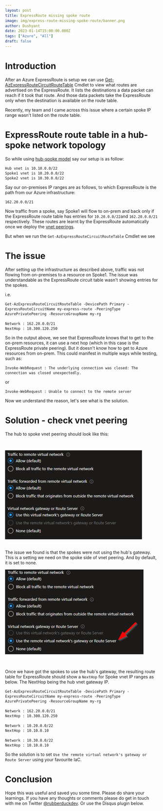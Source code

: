 ```yaml
---
layout: post
title: ExpressRoute missing spoke route
image: img/express-route-missing-spoke-route/banner.png
author: Dushyant
date: 2023-01-14T15:00:00.000Z
tags: ["Azure", "All"]
draft: false
---
```

# Introduction
After an Azure ExpressRoute is setup we can use [Get-AzExpressRouteCircuitRouteTable](https://learn.microsoft.com/en-us/powershell/module/az.network/get-azexpressroutecircuitroutetable) Cmdlet to view what routes are advertised on the ExpressRoute. It lists the destinations a data packet can reach if it took that route. And those data packets take the ExpressRoute only when the destination is available on the route table.

Recently, my team and I came across this issue where a certain spoke IP range wasn't listed on the route table.


# ExpressRoute route table in a hub-spoke network topology

So while using [hub-spoke model](https://docs.microsoft.com/en-us/azure/architecture/reference-architectures/hybrid-networking/hub-spoke?tabs=cli) say our setup is as follow:

```
Hub vnet is 10.10.0.0/22
Spoke1 vnet is 10.20.0.0/22
Spoke2 vnet is 10.30.0.0/22
```

Say our on-premises IP ranges are as follows, to which ExpressRoute is the path from our Azure infrastructure:
```
162.20.0.0/21
```

Now traffic from a spoke, say Spoke1 will flow to on-prem and back only if the ExpressRoute route table has entries for `10.20.0.0/22`and `162.20.0.0/21` respectively. These routes are learnt by the ExpressRoute automatically once we deploy the [vnet peerings](https://learn.microsoft.com/en-us/azure/virtual-network/virtual-network-peering-overview).

But when we run the `Get-AzExpressRouteCircuitRouteTable` Cmdlet we see

# The issue

After setting up the infrastructure as described above, traffic was not flowing from on-premises to a resource on Spoke1. The issue was understandable as the ExpressRoute circuit table wasn't showing entries for the spokes.

i.e.

```
Get-AzExpressRouteCircuitRouteTable -DevicePath Primary -ExpressRouteCircuitName my-express-route -PeeringType AzurePrivatePeering -ResourceGroupName my-rg

Network : 162.20.0.0/21
NextHop : 10.300.120.250

```

So in the output above, we see that ExpressRoute knows that to get to the on-prem resources, it can use a next hop (which in this case is the ExpressRoute private peering). But it doesn't know how to get to Azure resources from on-prem. This could manifest in multiple ways while testing, such as:

```
Invoke-WebRequest : The underlying connection was closed: The connection was closed unexpectedly.
```

or

```
Invoke-WebRequest : Unable to connect to the remote server
```

Now we understand the reason, let's see what is the solution.

# Solution - check vnet peering

The hub to spoke vnet peering should look like this:

<br/>

![hub to spoke vnet peering](./img/express-route-missing-spoke-route/hub-spoke-peering.png)

<br/>
The issue we found is that the spokes were not using the hub's gateway. This is a setting we need on the spoke side of vnet peering. And by default, it is set to none.

<br/>

![spoke to hub vnet peering](./img/express-route-missing-spoke-route/spoke-hub-peering.png)

<br/>

Once we have got the spokes to use the hub's gateway, the resulting route table for ExpressRoute should show a `NextHop` for Spoke vnet IP ranges as below. The NextHop being the hub vnet gateway IP.

```
Get-AzExpressRouteCircuitRouteTable -DevicePath Primary -ExpressRouteCircuitName my-express-route -PeeringType AzurePrivatePeering -ResourceGroupName my-rg

Network : 162.20.0.0/21
NextHop : 10.300.120.250

Network : 10.20.0.0/22
NextHop : 10.10.0.10

Network : 10.30.0.0/22
NextHop : 10.10.0.10
```

So the solution is to set `Use the remote virtual network's gateway or Route Server` using your favourite IaC.

# Conclusion
Hope this was useful and saved you some time. Please do share your learnings. If you have any thoughts or comments please do get in touch with me on Twitter [@rubberduckdev](https://twitter.com/rubberduckdev). Or use the Disqus plugin below.